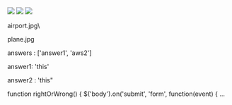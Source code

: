 <img src="${questionImage}">






<img src="${questionImage}">

<img src="images/${questionImage}">

airport.jpg\

plane.jpg







answers : ['answer1', 'aws2']

answer1: 'this'

answer2 : 'this"




function rightOrWrong() {
    $('body').on('submit', 'form', function(event) {
...